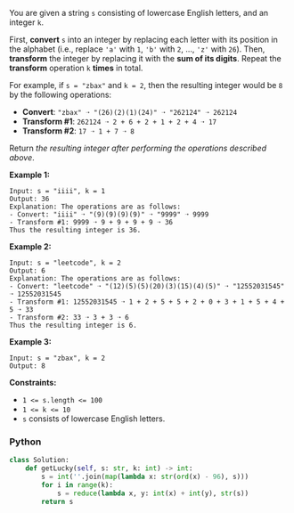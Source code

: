You are given a string  `s`  consisting of lowercase English letters, and an integer  `k`.

First,  **convert**  `s`  into an integer by replacing each letter with its position in the alphabet (i.e., replace  `'a'`  with  `1`,  `'b'`  with  `2`, ...,  `'z'`  with  `26`). Then,  **transform**  the integer by replacing it with the  **sum of its digits**. Repeat the  **transform**  operation  `k` **times**  in total.

For example, if  `s = "zbax"`  and  `k = 2`, then the resulting integer would be  `8`  by the following operations:

-   **Convert**:  `"zbax" ➝ "(26)(2)(1)(24)" ➝ "262124" ➝ 262124`
-   **Transform #1**:  `262124 ➝ 2 + 6 + 2 + 1 + 2 + 4 ➝ 17`
-   **Transform #2**:  `17 ➝ 1 + 7 ➝ 8`

Return  _the resulting integer after performing the operations described above_.

**Example 1:**
```
Input: s = "iiii", k = 1
Output: 36
Explanation: The operations are as follows:
- Convert: "iiii" ➝ "(9)(9)(9)(9)" ➝ "9999" ➝ 9999
- Transform #1: 9999 ➝ 9 + 9 + 9 + 9 ➝ 36
Thus the resulting integer is 36.
```

**Example 2:**
```
Input: s = "leetcode", k = 2
Output: 6
Explanation: The operations are as follows:
- Convert: "leetcode" ➝ "(12)(5)(5)(20)(3)(15)(4)(5)" ➝ "12552031545" ➝ 12552031545
- Transform #1: 12552031545 ➝ 1 + 2 + 5 + 5 + 2 + 0 + 3 + 1 + 5 + 4 + 5 ➝ 33
- Transform #2: 33 ➝ 3 + 3 ➝ 6
Thus the resulting integer is 6.
```

**Example 3:**
```
Input: s = "zbax", k = 2
Output: 8
```

**Constraints:**

-   `1 <= s.length <= 100`
-   `1 <= k <= 10`
-   `s`  consists of lowercase English letters.


### Python
```python
class Solution:
    def getLucky(self, s: str, k: int) -> int:
        s = int(''.join(map(lambda x: str(ord(x) - 96), s)))
        for i in range(k):
            s = reduce(lambda x, y: int(x) + int(y), str(s))
        return s
```